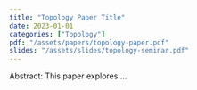 ```yaml
---
title: "Topology Paper Title"
date: 2023-01-01
categories: ["Topology"]
pdf: "/assets/papers/topology-paper.pdf"
slides: "/assets/slides/topology-seminar.pdf"
---
```

Abstract: This paper explores ...
